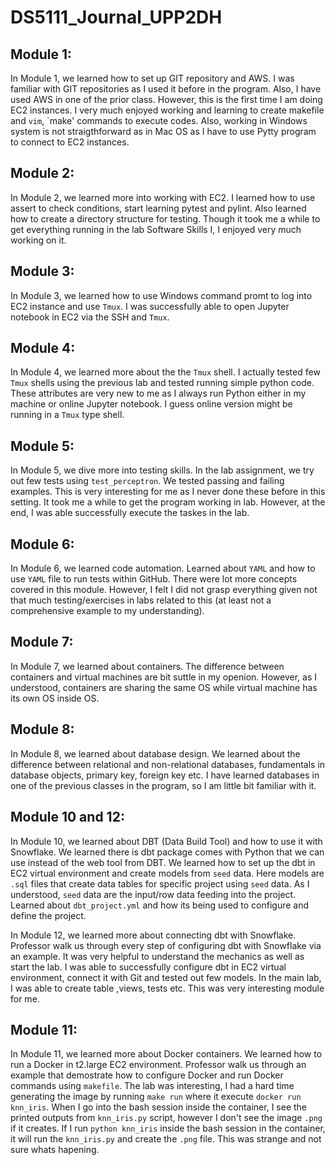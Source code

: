 # DS5111_Journal_UPP2DH

## Module 1:
In Module 1, we learned how to set up GIT repository and AWS. I was familiar with GIT repositories as I used it before in the program. Also, I have used AWS in one of the prior class. However, this is the first time I am doing EC2 instances. I very much enjoyed working and learning to create makefile and `vim`, `make' commands to execute codes. Also, working in Windows system is not straigthforward as in Mac OS as I have to use Pytty program to connect to EC2 instances.

## Module 2:
In Module 2, we learned more into working with EC2. I learned how to use assert to check conditions, start learning pytest and pylint. Also learned how to create a directory structure for testing. Though it took me a while to get everything running in the lab Software Skills I, I enjoyed very much working on it.

## Module 3:
In Module 3, we learned how to use Windows command promt to log into EC2 instance and use `Tmux`. I was successfully able to open Jupyter notebook in EC2 via the SSH and `Tmux`.

## Module 4:
In Module 4, we learned more about the the `Tmux` shell. I actually tested few `Tmux` shells using the previous lab and tested running simple python code. These attributes are very new to me as I always run Python either in my machine or online Jupyter notebook. I guess online version might be running in a `Tmux` type shell.

## Module 5:
In Module 5, we dive more into testing skills. In the lab assignment, we try out few tests using `test_perceptron`. We tested passing and failing examples. This is very interesting for me as I never done these before in this setting. It took me a while to get the program working in lab. However, at the end, I was able successfully execute the taskes in the lab. 

## Module 6:
In Module 6, we learned code automation. Learned about `YAML` and how to use `YAML` file to run tests within GitHub. There were lot more concepts covered in this module. However, I felt I did not grasp everything given not that much testing/exercises in labs related to this (at least not a comprehensive example to my understanding).

## Module 7:
In Module 7, we learned about containers. The difference between containers and virtual machines are bit suttle in my openion. However, as I understood, containers are sharing the same OS while virtual machine has its own OS inside OS. 

## Module 8:
In Module 8, we learned about database design. We learned about the difference between relational and non-relational databases, fundamentals in database objects, primary key, foreign key etc. I have learned databases in one of the previous classes in the program, so I am little bit familiar with it.

## Module 10 and 12:
In Module 10, we learned about DBT (Data Build Tool) and how to use it with Snowflake. We learned there is dbt package comes with Python that we can use instead of the web tool from DBT. We learned how to set up the dbt in EC2 virtual environment and create models from `seed` data. Here models are `.sql` files that create data tables for specific project using `seed` data. As I understood, `seed` data are the input/row data feeding into the project. Learned about `dbt_project.yml` and how its being used to configure and define the project. 

In Module 12, we learned more about connecting dbt with Snowflake. Professor walk us through every step of configuring dbt with Snowflake via an example. It was very helpful to understand the mechanics as well as start the lab. I was able to successfully configure dbt in EC2 virtual environment, connect it with Git and tested out few models. In the main lab, I was able to create table ,views, tests etc. This was very interesting module for me.

## Module 11:
In Module 11, we learned more about Docker containers. We learned how to run a Docker in t2.large EC2 environment. Professor walk us through an example that demostrate how to configure Docker and run Docker commands using `makefile`. The lab was interesting, I had a hard time generating the image by running `make run` where it execute `docker run knn_iris`. When I go into the bash session inside the container, I see the printed outputs from `knn_iris.py` script, however I don't see the image `.png` if it creates. If I run `python knn_iris` inside the bash session in the container, it will run the `knn_iris.py` and create the `.png` file. This was strange and not sure whats hapening.  





    

   

